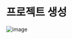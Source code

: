 # 프로젝트 생성

![image](https://user-images.githubusercontent.com/29656900/183027938-d9438a34-45dd-45bd-9b07-cc55d04e1c1b.png)
